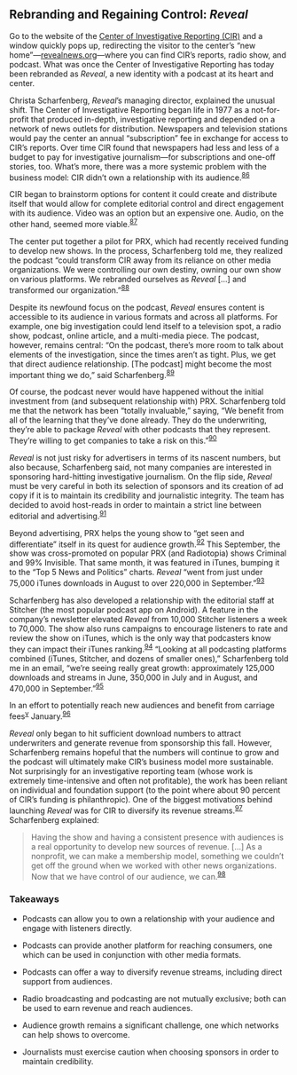 Rebranding and Regaining Control: *Reveal*
 ------------------------------------------
 
 Go to the website of the <a href="http://cironline.org">Center of Investigative Reporting (CIR)</a> and a window quickly pops up, redirecting the visitor to the center’s “new home”—<a href="https://www.revealnews.org/">revealnews.org</a>—where you can find CIR’s reports, radio show, and podcast. What was once the Center of Investigative Reporting has today been rebranded as *Reveal*, a new identity with a podcast at its heart and center. 

 Christa Scharfenberg, *Reveal*’s managing director, explained the unusual shift. The Center of Investigative Reporting began life in 1977 as a not-for-profit that produced in-depth, investigative reporting and depended on a network of news outlets for distribution. Newspapers and television stations would pay the center an annual “subscription” fee in exchange for access to CIR’s reports. Over time CIR found that newspapers had less and less of a budget to pay for investigative journalism—for subscriptions and one-off stories, too. What’s more, there was a more systemic problem with the business model: CIR didn’t own a relationship with its audience.<sup><a href=../citations/index.html>86</a></sup> 

 CIR began to brainstorm options for content it could create and distribute itself that would allow for complete editorial control and direct engagement with its audience. Video was an option but an expensive one. Audio, on the other hand, seemed more viable.<sup><a href=../citations/index.html>87</a></sup> 

 The center put together a pilot for PRX, which had recently received funding to develop new shows. In the process, Scharfenberg told me, they realized the podcast “could transform CIR away from its reliance on other media organizations. We were controlling our own destiny, owning our own show on various platforms. We rebranded ourselves as *Reveal* […] and transformed our organization.”<sup><a href=../citations/index.html>88</a></sup> 

 Despite its newfound focus on the podcast, *Reveal* ensures content is accessible to its audience in various formats and across all platforms. For example, one big investigation could lend itself to a television spot, a radio show, podcast, online article, and a multi-media piece. The podcast, however, remains central: “On the podcast, there’s more room to talk about elements of the investigation, since the times aren’t as tight. Plus, we get that direct audience relationship. [The podcast] might become the most important thing we do,” said Scharfenberg.<sup><a href=../citations/index.html>89</a></sup> 

 Of course, the podcast never would have happened without the initial investment from (and subsequent relationship with) PRX. Scharfenberg told me that the network has been “totally invaluable,” saying, “We benefit from all of the learning that they’ve done already. They do the underwriting, they’re able to package *Reveal* with other podcasts that they represent. They’re willing to get companies to take a risk on this.”<sup><a href=../citations/index.html>90</a></sup> 

 *Reveal* is not just risky for advertisers in terms of its nascent numbers, but also because, Scharfenberg said, not many companies are interested in sponsoring hard-hitting investigative journalism. On the flip side, *Reveal* must be very careful in both its selection of sponsors and its creation of ad copy if it is to maintain its credibility and journalistic integrity. The team has decided to avoid host-reads in order to maintain a strict line between editorial and advertising.<sup><a href=../citations/index.html>91</a></sup> 

 Beyond advertising, PRX helps the young show to “get seen and differentiate” itself in its quest for audience growth.<sup><a href=../citations/index.html>92</a></sup> This September, the show was cross-promoted on popular PRX (and Radiotopia) shows Criminal and 99% Invisible. That same month, it was featured in iTunes, bumping it to the “Top 5 News and Politics” charts. *Reveal* “went from just under 75,000 iTunes downloads in August to over 220,000 in September.”<sup><a href=../citations/index.html>93</a></sup> 

 Scharfenberg has also developed a relationship with the editorial staff at Stitcher (the most popular podcast app on Android). A feature in the company’s newsletter elevated *Reveal* from 10,000 Stitcher listeners a week to 70,000. The show also runs campaigns to encourage listeners to rate and review the show on iTunes, which is the only way that podcasters know they can impact their iTunes ranking.<sup><a href=../citations/index.html>94</a></sup> “Looking at all podcasting platforms combined (iTunes, Stitcher, and dozens of smaller ones),” Scharfenberg told me in an email, “we’re seeing really great growth: approximately 125,000 downloads and streams in June, 350,000 in July and in August, and 470,000 in September.”<sup><a href=../citations/index.html>95</a></sup> 

 In an effort to potentially reach new audiences and benefit from carriage fees<sup><a href="../footnotes/README.html">v</a></sup>
 January.<sup><a href=../citations/index.html>96</a></sup> 

 *Reveal* only began to hit sufficient download numbers to attract underwriters and generate revenue from sponsorship this fall. However, Scharfenberg remains hopeful that the numbers will continue to grow and the podcast will ultimately make CIR’s business model more sustainable. Not surprisingly for an investigative reporting team (whose work is extremely time-intensive and often not profitable), the work has been reliant on individual and foundation support (to the point where about 90 percent of CIR’s funding is philanthropic). One of the biggest motivations behind launching *Reveal* was for CIR to diversify its revenue streams.<sup><a href=../citations/index.html>97</a></sup> Scharfenberg explained: 

 > Having the show and having a consistent presence with audiences is a real opportunity to develop new sources of revenue. […] As a nonprofit, we can make a membership model, something we couldn’t get off the ground when we worked with other news organizations. Now that we have control of our audience, we can.<sup><a href=../citations/index.html>98</a></sup> 

 ### Takeaways 

 -   Podcasts can allow you to own a relationship with your audience and     engage with listeners directly. 

 -   Podcasts can provide another platform for reaching consumers, one     which can be used in conjunction with other media formats. 

 -   Podcasts can offer a way to diversify revenue streams, including     direct support from audiences. 

 -   Radio broadcasting and podcasting are not mutually exclusive; both     can be used to earn revenue and reach audiences. 

 -   Audience growth remains a significant challenge, one which networks     can help shows to overcome. 

 -   Journalists must exercise caution when choosing sponsors in order to     maintain credibility. 

